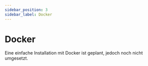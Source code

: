 ```yaml
---
sidebar_position: 3
sidebar_label: Docker
---
```


# Docker

Eine einfache Installation mit Docker ist geplant, jedoch noch nicht umgesetzt.
